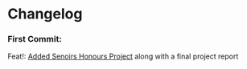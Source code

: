 <h1>Changelog</h1>

<h3>First Commit:</h3>
<p>Feat!: <a href='/Senior Honours Project/'>Added Senoirs Honours Project</a> along with a final project report</p>